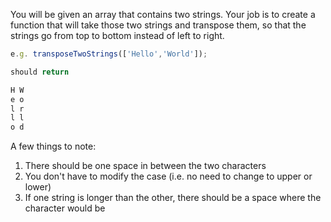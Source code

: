 You will be given an array that contains two strings. Your job is to create a function that will take those two strings and transpose them, so that the strings go from top to bottom instead of left to right.
```javascript
e.g. transposeTwoStrings(['Hello','World']);

should return

H W  
e o  
l r  
l l  
o d
```
A few things to note:

1. There should be one space in between the two characters
2. You don't have to modify the case (i.e. no need to change to upper or lower)
3. If one string is longer than the other, there should be a space where the character would be
